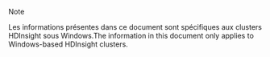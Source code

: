 > [!NOTE]
> <span data-ttu-id="e76d4-101">Les informations présentes dans ce document sont spécifiques aux clusters HDInsight sous Windows.</span><span class="sxs-lookup"><span data-stu-id="e76d4-101">The information in this document only applies to Windows-based HDInsight clusters.</span></span>
> 
> 

